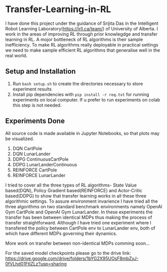 # Transfer-Learning-in-RL
I have done this project under the guidance of Srijita Das in the Intelligent Robot Learning Laboratory(https://irll.ca/team/) of University of Alberta. I work in the areas of improving RL through prior knowlegdge and transfer learning in RL. A mojor bottleneck of RL algorithms is their sample inefficiency. To make RL algorithms really deployable in practical settings we need to make sample efficient RL algorithms that generalise well in the real world.

## Setup and Installation
1. Run `bash setup.sh` to create the directories necessary to store experiment results
2. Install pip dependencies with `pip install -r req.txt` for running experiments on local computer. If u prefer to run experiments on colab this step is not needed.

## Experiments Done
All source code is made available in Jupyter Notebooks, so that plots may be visualized.<br> 
1. DQN CartPole 
2. DQN LunarLander 
3. DDPG ContinuousCartPole 
4. DDPG LunarLanderContinuous 
5. REINFORCE CartPole
6. REINFORCE LunarLander 

I tried to cover all the three types of RL algorithms- State Value based(DQN), Policy Gradient based(REINFORCE) and Actor-Critic based(DDPG) to show that transfer learning works in all these three algorithmic settings. To assure environment invarience I have tried all the three algorithms on two standard benchmark environments namely OpenAI Gym CartPole and OpenAI Gym LunarLander. In these experiments the transfer has been between identical MDPs thus making the process of transfer straightforward. Although I have tried one experiment where I transfered the policy between CartPole env to LunarLander env, both of which have different MDPs governing their dynamics. 

More work on transfer between non-identical MDPs comming soon...

For the saved model checkpoints please go to the drive link: https://drive.google.com/drive/folders/1bYG2X95UOsF8mbZyJ-0fVLhd01FtIZLz?usp=sharing
